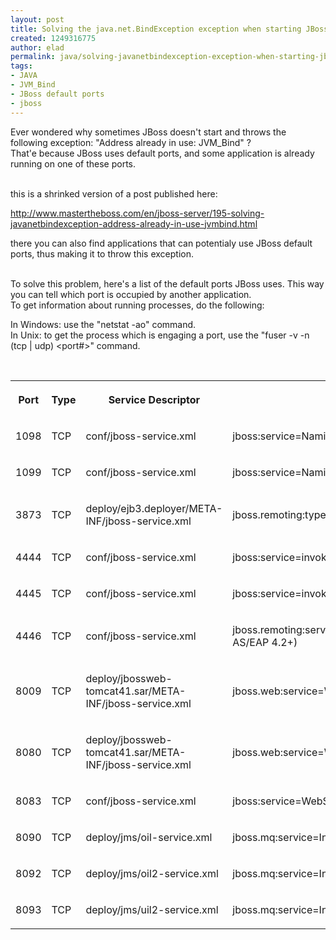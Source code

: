```yaml
---
layout: post
title: Solving the java.net.BindException exception when starting JBoss
created: 1249316775
author: elad
permalink: java/solving-javanetbindexception-exception-when-starting-jboss
tags:
- JAVA
- JVM_Bind
- JBoss default ports
- jboss
---
```

<p>Ever wondered why sometimes JBoss doesn't start and throws the following exception: &quot;Address already in use: JVM_Bind&quot; ?<br />
That'e because JBoss uses default ports, and some application is already running on one of these ports.</p>
<p><br />
this is a shrinked version of a post published here:</p>
<p><a href="http://www.mastertheboss.com/en/jboss-server/195-solving-javanetbindexception-address-already-in-use-jvmbind.html">http://www.mastertheboss.com/en/jboss-server/195-solving-javanetbindexception-address-already-in-use-jvmbind.html</a></p>
<p>there you can also find applications that can potentialy use JBoss default ports, thus making it to throw this exception.</p>
<p><br />
To solve this problem, here's a list of the default ports JBoss uses. This way you can tell which port is occupied by another application.<br />
To get information about running processes, do the following:</p>
<p>In Windows: use the &quot;netstat -ao&quot; command.<br />
In Unix: to get the process which is engaging a port, use the &quot;fuser -v -n (tcp | udp) &lt;port#&gt;&quot; command.</p>
<p>&nbsp;</p>
<table>
    <tbody>
        <tr>
            <th>
            <p><strong>Port</strong></p>
            </th>
            <th>
            <p><strong>Type</strong></p>
            </th>
            <th>
            <p><strong>Service Descriptor</strong></p>
            </th>
            <th>
            <p><strong>Service Name</strong></p>
            </th>
            <th>&nbsp;</th>
            <th>&nbsp;</th>
        </tr>
        <tr>
            <td>
            <p>1098</p>
            </td>
            <td>
            <p>TCP</p>
            </td>
            <td>
            <p>conf/jboss-service.xml</p>
            </td>
            <td>
            <p>jboss:service=Naming</p>
            </td>
            <td>&nbsp;</td>
        </tr>
        <tr>
            <td>
            <p>1099</p>
            </td>
            <td>
            <p>TCP</p>
            </td>
            <td>
            <p>conf/jboss-service.xml</p>
            </td>
            <td>
            <p>jboss:service=Naming</p>
            </td>
            <td>&nbsp;</td>
        </tr>
        <tr>
            <td>
            <p>3873</p>
            </td>
            <td>
            <p>TCP</p>
            </td>
            <td>
            <p>deploy/ejb3.deployer/META-INF/jboss-service.xml</p>
            </td>
            <td>
            <p>jboss.remoting:type=Connector,name=DefaultEjb3Connector,handler=ejb3</p>
            </td>
            <td>&nbsp;</td>
        </tr>
        <tr>
            <td>
            <p>4444</p>
            </td>
            <td>
            <p>TCP</p>
            </td>
            <td>
            <p>conf/jboss-service.xml</p>
            </td>
            <td>
            <p>jboss:service=invoker,type=jrmp (legacy 4.0.x invoker)</p>
            </td>
            <td>&nbsp;</td>
        </tr>
        <tr>
            <td>
            <p>4445</p>
            </td>
            <td>
            <p>TCP</p>
            </td>
            <td>
            <p>conf/jboss-service.xml</p>
            </td>
            <td>
            <p>jboss:service=invoker,type=pooled (legacy 4.0.x invoker)</p>
            </td>
            <td>&nbsp;</td>
        </tr>
        <tr>
            <td>
            <p>4446</p>
            </td>
            <td>
            <p>TCP</p>
            </td>
            <td>
            <p>conf/jboss-service.xml</p>
            </td>
            <td>
            <p>jboss.remoting:service=Connector,transport=socket (EJB2 beans in AS/EAP 4.2+)</p>
            </td>
            <td>&nbsp;</td>
        </tr>
        <tr>
            <td>
            <p>8009</p>
            </td>
            <td>
            <p>TCP</p>
            </td>
            <td>
            <p>deploy/jbossweb-tomcat41.sar/META-INF/jboss-service.xml</p>
            </td>
            <td>
            <p>jboss.web:service=WebServer</p>
            </td>
            <td>&nbsp;</td>
        </tr>
        <tr>
            <td>
            <p>8080</p>
            </td>
            <td>
            <p>TCP</p>
            </td>
            <td>
            <p>deploy/jbossweb-tomcat41.sar/META-INF/jboss-service.xml</p>
            </td>
            <td>
            <p>jboss.web:service=WebServer</p>
            </td>
            <td>&nbsp;</td>
        </tr>
        <tr>
            <td>
            <p>8083</p>
            </td>
            <td>
            <p>TCP</p>
            </td>
            <td>
            <p>conf/jboss-service.xml</p>
            </td>
            <td>
            <p>jboss:service=WebService</p>
            </td>
            <td>&nbsp;</td>
        </tr>
        <tr>
            <td>
            <p>8090</p>
            </td>
            <td>
            <p>TCP</p>
            </td>
            <td>
            <p>deploy/jms/oil-service.xml</p>
            </td>
            <td>
            <p>jboss.mq:service=InvocationLayer,type=OIL</p>
            </td>
            <td>&nbsp;</td>
        </tr>
        <tr>
            <td>
            <p>8092</p>
            </td>
            <td>
            <p>TCP</p>
            </td>
            <td>
            <p>deploy/jms/oil2-service.xml</p>
            </td>
            <td>
            <p>jboss.mq:service=InvocationLayer,type=OIL2</p>
            </td>
            <td>&nbsp;</td>
        </tr>
        <tr>
            <td>
            <p>8093</p>
            </td>
            <td>
            <p>TCP</p>
            </td>
            <td>
            <p>deploy/jms/uil2-service.xml</p>
            </td>
            <td>
            <p>jboss.mq:service=InvocationLayer,type=UIL2</p>
            </td>
            <td>&nbsp;</td>
        </tr>
    </tbody>
</table>
